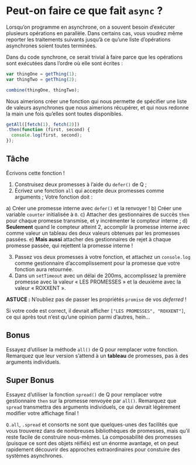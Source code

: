 # Peut-on faire ce que fait `async` ?

Lorsqu’on programme en asynchrone, on a souvent besoin d’exécuter
plusieurs opérations en parallèle.  Dans certains cas, vous voudrez
même reporter les traitements suivants jusqu’à ce qu’une liste
d’opérations asynchrones soient toutes terminées.

Dans du code synchrone, ce serait trivial à faire parce que les
opérations sont exécutées dans l’ordre où elle sont écrites :

```js
var thingOne = getThing(1);
var thingTwo = getThing(2);

combine(thingOne, thingTwo);
```

Nous aimerions créer une fonction qui nous permette de spécifier une liste
de valeurs asynchrones que nous aimerions récupérer, et qui nous redonne
la main une fois qu’elles sont toutes disponibles.

```js
getAll([fetch(1), fetch(2)])
.then(function (first, second) {
  console.log(first, second);
});
```

## Tâche

Écrivons cette fonction !

1) Construisez deux promesses à l’aide du `defer()` de Q ;
2) Écrivez une fonction `all` qui accepte deux promesses comme arguments ;
   Votre fonction doit :

  a) Créer une promesse interne avec `defer()` et la renvoyer !
  b) Créer une variable `counter` initialisée à `0`.
  c) Attacher des gestionnaires de succès `then` pour chaque promesse transmise,
     et y incrémenter le compteur interne ;
  d) **Seulement** quand le compteur atteint 2, accomplir la promesse interne
     avec comme valeur un tableau des deux valeurs obtenues par les promesses
     passées.
  e) **Mais aussi** attacher des gestionnaires de rejet à chaque promesse passée,
     qui rejettent la promesse interne !

3) Passez vos deux promesses à votre fonction, et attachez un `console.log`
   comme gestionnaire d’accomplissement pour la promesse que votre fonction
   aura retournée.
4) Dans un `setTimeout` avec un délai de 200ms, accomplissez la première promesse
   avec la valeur « LES PROMESSES » et la deuxième avec la valeur « ROXXENT ».

**ASTUCE :** N’oubliez pas de passer les propriétés `promise` de vos *deferred* !

Si votre code est correct, il devrait afficher `["LES PROMESSES", "ROXXENT"]`,
ce qui après tout n’est qu’une opinion parmi d’autres, hein…

## Bonus

Essayez d’utiliser la méthode `all()` de Q pour remplacer votre fonction.
Remarquez que leur version s’attend à un **tableau** de promesses, pas à des
arguments individuels.

## Super Bonus

Essayez d’utiliser la fonction `spread()` de Q pour remplacer votre gestionnaire
`then` sur la promesse renvoyée par `all()`.  Remarquez que `spread` transmettra
des arguments individuels, ce qui devrait légèrement modifier votre affichage
final !

`Q.all`, `.spread` et consorts ne sont que quelques-unes des facilités que vous
trouverez dans de nombreuses bibliothèques de promesses, mais qu’il reste facile
de construire nous-mêmes.  La composabilité des promesses (puisque ce sont des
objets réifiés) est un énorme avantage, et on peut rapidement découvrir des
approches extraordinaires pour constuire des systèmes asynchrones.
